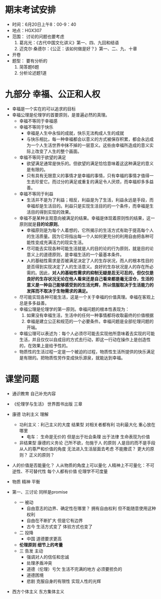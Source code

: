 # 期末考试安排
* 时间：6月20日上午8：00-9：40
* 地点：HGX307
* 范围：
	讨论的问题也要考虑
	1. 葛兆光：《古代中国文化讲义》第一、四、九回和结语
	2. 迈克尔·桑德尔：《公正：该如何做是好？》第一、二、九、十章
* 开卷
* 题型：
	要有分析的
	1. 简答题6题
	2. 分析论述题1道


# 九部分 幸福、公正和人权
* 幸福是一个实在的可以追求的目标
* 幸福公理是伦理学的首要原则，是普遍必然的真理。
	* 幸福不等同于幸福感
	* 幸福不等同于快乐
		* 幸福是人生中永恒的成就，快乐无法构成人生的成就
		* 与快乐相比，每一种幸福都会以意义的方式被保存积累，都会永远成为一个人生活世界中抹不掉的一层意义。这些由幸福所造成的意义实际上改变了人生的整个画面。
	* 幸福不等同于欲望的满足
		* 欲望满足通常是快乐的。但欲望的满足恰恰意味着这这种满足的意义是有限的。
		* 只有具有无限意义的事情才是幸福的事情，只有幸福的事情才值得一生去珍爱它。而过分的满足或重复的满足令人厌烦，而幸福却多多益善。
	* 幸福不等同于利益
		* 生活并不是为了利益；相反，利益是为了生活，利益永远是手段，而幸福却是生活目的。利益只是实现生活目的的一个条件，而幸福是生活目的得到实现的效果。
	* 幸福不是某种主观意向被满足的结果。幸福是体现着原则性的结果，这一原则就是**目的论原则**。
		* 幸福原则是为每个人着想的，它所揭示的生活方式有助于提高每个人的生活质量。因为它将指出每一个人如何更充分的利用自由把各种可能性变成充满活力的现实生活。
		* 尽可能去实现各种可能生活就是人的目的论的行为原则，就是目的论意义上的道德原则，是幸福生活的一个最基本条件。
		* 人的基础性需求是否被满足决定了人的生存状况，而人的根本性目的是否得到实现决定了人的生活意义。良好的生存状况是人的存在所必需的。因此，**对人的基础性需求的抑制无疑是忍无可忍的，但仅仅是良好的生存状况无论在他人看来还是自己看来都是毫无涩仓，生活的意义是一种自己能够感受到的生活光辉，所以信服取决于生活能力的发挥而不取决于生物需求的满足。**
	* 尽可能实现各种可能生活，这是一个关于幸福的价值真理。幸福在客观上总是多多益善。
	* 幸福公理是伦理学的第一原则。幸福问题的根本性表现为：
		1. 如果没有幸福生活，生活中的任何一种事情都将收取最终的价值根据
		2. 幸福是建立公正和规范的一个必要条件。幸福问题是全部伦理问题的开端。
	* 幸福公理可以表述为：每个人必须尽可能去实现他所意味着去实现的可能生活，并且仅仅以自成目的方式去行动，即这一行动在操作上是创造性的，在效果上是给予性的。
	* 物质性的生活过程一定是一个被迫的过程，物质性生活所提供的快乐满足是有限的。把物质性劳作变成快乐源泉，就能达到幸福。


# 课堂问题
* 通识教育 自己补充内容
* 《伦理学与生活》 世界图书出版 三章

* 康德 功利主义 理解
	* 功利主义：利己主义的大度 结果型
		对相关者都有利 功利最大化
		重心放在哪里
		* 电车：
		生命是无价的
		但是出于社会条理 出于法律 生命表现为价值
	* 非结果型 康德的义务论
		己所不欲，勿施于人 的原则
		人是目的而不是手段 从人的尊严和价值的角度 无法进入生活层面去考虑
		不能撒谎？
		更大的原则？ 正义的原则？

* 人的价值是否能量化？ 人从物质的角度上可以量化  人精神上不可量化：不可逆性、不可替代性 每个人都有价值
伦理学不可度量
* 物质 精神 平衡
* 第一、三讨论 同样是promise
	* 一 被动
		* 自由意志的边界、确定性在哪里？ 拥有自由权利 但不能随意使用这种权利
		* 自由在不断扩大 但是它有边界
		* 古今 生活方式变了 体验方式也变了
	* 二 投降
		* 中国 道德要求更高
	* **伦理原则 细节上的考量**
	* 三 告发 主动
		* 强调对人的信任和忠诚
		* 处理矛盾冲突
		* 道德（伦理）亏欠 生活不完满的地方 必须要担负的
		* 道德困境
		* 悲剧 克服自身的有限性 实现人性的光辉
* 西方个体主义 东方集体主义
